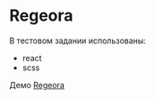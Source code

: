 # Regeora

В тестовом задании использованы:
* react
* scss


Демо
<a target="_blank" href="https://maksim-korzhov.github.io/regeora/dist/index.html">Regeora</a>
